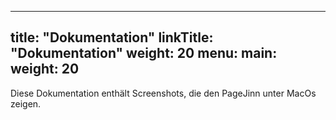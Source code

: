 
---
title: "Dokumentation"
linkTitle: "Dokumentation"
weight: 20
menu:
  main:
    weight: 20
---
Diese Dokumentation enthält Screenshots, die den PageJinn unter MacOs zeigen.




